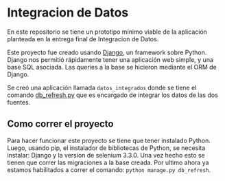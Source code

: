 # Integracion de Datos
En este repositorio se tiene un prototipo mínimo viable de la aplicación planteada en la entrega final de Integracion de Datos.

Este proyecto fue creado usando [Django](https://www.djangoproject.com/), un framework sobre Python. Django nos permitió rápidamente tener una aplicación web simple, y una base SQL asociada. Las queries a la base se hicieron mediante el ORM de Django.

Se creó una aplicación llamada `datos_integrados` donde se tiene el comando 
[db_refresh.py](https://github.com/ramironieto/integracion-de-datos/blob/main/integracion_de_datos/datos_integrados/management/commands/db_refresh.py) que es encargado de integrar los datos de las dos fuentes. 

## Como correr el proyecto
Para hacer funcionar este proyecto se tiene que tener instalado Python. Luego, usando pip, el instalador de bibliotecas de Python, se necesita instalar: Django y la version de selenium 3.3.0.
Una vez hecho esto se tienen que correr las migraciones a la base creada. 
Por ultimo ahora ya estamos habilitados a correr el comando: `python manage.py db_refresh`.
